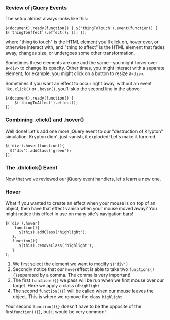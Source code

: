 ### **Review of jQuery Events**

The setup almost always looks like this:

`$(document).ready(function() {
    $('thingToTouch').event(function() {
        $('thingToAffect').effect();
    });
});`

where "thing to touch" is the HTML element you'll click on, hover over, or otherwise interact with, and "thing to affect" is the HTML element that fades away, changes size, or undergoes some other transformation.

Sometimes these elements are one and the same—you might hover over a`<div>` to change its opacity. Other times, you might interact with a separate element; for example, you might click on a button to resize a`<div>`.

Sometimes if you want an effect to occur right away, without an event like`.click()` or `.hover()`, you'll skip the second line in the above:

```
$(document).ready(function() {
    $('thingToAffect').effect();
});
```

### **Combining .click\(\) and .hover\(\)**

Well done! Let's add one more jQuery event to our "destruction of Krypton" simulation. Krypton didn't just vanish, it exploded! Let's make it turn red.

```
$('div').hover(function(){
  $('div').addClass('green');
});
```

### **The .dblclick\(\) Event**

Now that we've reviewed our jQuery event handlers, let's learn a new one.

### **Hover**

What if you wanted to create an effect when your mouse is on top of an object, then have that effect vanish when your mouse moved away? You might notice this effect in use on many site's navigation bars!

```
$('div').hover(
    function(){
      $(this).addClass('highlight');
   },
   function(){
      $(this).removeClass('highlight');
   }
);
```



1. We first select the element we want to modify `$('div')`
2. Secondly notice that our `hover`effect is able to take two `functions(){}`separated by a comma. The comma is very important!
3. The first `function(){}` we pass will be run when we first mouse over our target. Here we apply a class of`highlight`
4. The second `function(){}` will be called when our mouse leaves the object. This is where we remove the class `highlight`

Your second `function(){}` doesn't have to be the opposite of the first`function(){}`, but it would be very common!

